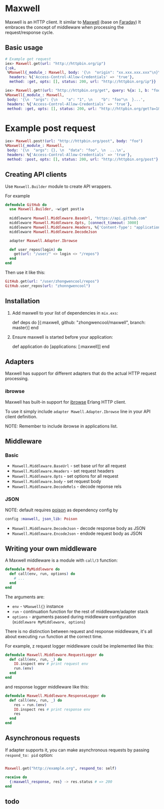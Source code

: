# Maxwell

Maxwell is an HTTP client. It similar to [Maxwell](https://github.com/teamon/Maxwell) (base on [Faraday](https://github.com/lostisland/faraday))
It embraces the concept of middleware when processing the request/response cycle.

## Basic usage

```ex
# Example get request
iex> Maxwell.get(url: "http://httpbin.org/ip")
{:ok,
 %Maxwell{_module_: Maxwell, body: '{\n  "origin": "xx.xxx.xxx.xxx"\n}\n',
  headers: %{'Access-Control-Allow-Credentials' => 'true'},
  method: :get, opts: [], status: 200, url: "http://httpbin.org/ip"}}

iex> Maxwell.get!(url: "http://httpbin.org/get", query: %{a: 1, b: "foo"})
%Maxwell{_module_: Maxwell,
 body: '{\n  "args": {\n    "a": "1", \n    "b": "foo"\n  }...',
 headers: %{'Access-Control-Allow-Credentials' => 'true'},
 method: :get, opts: [], status: 200, url: "http://httpbin.org/get?a=1&b=foo"}}
```

# Example post request
```ex
iex> Maxwell.post!(url: "http://httpbin.org/post", body: "foo")
%Maxwell{_module_: Maxwell,
 body: '{\n  "args": {}, \n  "data": "foo", \n  ...\n',
 headers: %{'Access-Control-Allow-Credentials' => 'true'},
 method: :post, opts: [], status: 200, url: "http://httpbin.org/post"}
```
## Creating API clients

Use `Maxwell.Builder` module to create API wrappers.

For example

```ex
defmodule GitHub do
  use Maxwell.Builder, ~w(get post)a
  
  middleware Maxwell.Middleware.BaseUrl, "https://api.github.com"
  middleware Maxwell.Middleware.Opts, [connect_timeout: 3000]
  middleware Maxwell.Middleware.Headers, %{'Content-Type': "application/vnd.github.v3+json", 'User-Agent': 'zhongwenool'}
  middleware Maxwell.Middleware.DecodeJson  

  adapter Maxwell.Adapter.Ibrowse

  def user_repos(login) do
    get(url: "/user/" <> login <> "/repos")
  end
end
```

Then use it like this:

```ex
GitHub.get(url: "/user/zhongwencool/repos")
GitHub.user_repos(url: "zhonngwencool")
```

## Installation

  1. Add maxwell to your list of dependencies in `mix.exs`:

        def deps do
          [{:maxwell, github: "zhongwencool/maxwell", branch: master}]
        end

  2. Ensure maxwell is started before your application:

        def application do
          [applications: [:maxwell]]
        end

## Adapters

Maxwell has support for different adapters that do the actual HTTP request processing.

### ibrowse

Maxwell has built-in support for [ibrowse](https://github.com/cmullaparthi/ibrowse) Erlang HTTP client.

To use it simply include `adapter Mawell.Adapter.Ibrowse` line in your API client definition.

NOTE: Remember to include ibrowse in applications list.
## Middleware

### Basic

- `Maxwell.Middleware.BaseUrl` - set base url for all request
- `Maxwell.Middleware.Headers` - set request headers
- `Maxwell.Middleware.Opts` - set options for all request
- `Maxwell.Middleware.body` - set request body
- `Maxwell.Middleware.DecodeRels` - decode reponse rels

### JSON
NOTE: default requires [poison](https://github.com/devinus/poison) as dependency
config by
```ex
config :maxwell, json_lib: Poison
```

- `Maxwell.Middleware.DecodeJson` - decode response body as JSON
- `Maxwell.Middleware.EncodeJson` - endode request body as JSON

## Writing your own middleware

A Maxwell middleware is a module with `call/3` function:

```ex
defmodule MyMiddleware do
  def call(env, run, options) do
    # ...
  end
end
```

The arguments are:
- `env` - `%Maxwell{}` instance
- `run` - continuation function for the rest of middleware/adapter stack
- `options` - arguments passed during middleware configuration (`middleware MyMiddleware, options`)

There is no distinction between request and response middleware, it's all about executing `run` function at the correct time.

For example, z request logger middleware could be implemented like this:

```ex
defmodule Maxwell.Middleware.RequestLogger do
  def call(env, run, _) do
    IO.inspect env # print request env
    run.(env)
  end
end
```

and response logger middleware like this:

```ex
defmodule Maxwell.Middleware.ResponseLogger do
  def call(env, run, _) do
    res = run.(env)
    IO.inspect res # print response env
    res
  end
end
```

## Asynchronous requests

If adapter supports it, you can make asynchronous requests by passing `respond_to: pid` option:

```ex

Maxwell.get("http://example.org", respond_to: self)

receive do
  {:maxwell_response, res} -> res.status # => 200
end
```

## todo